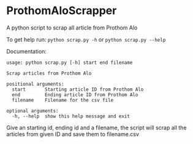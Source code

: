 # ProthomAloScrapper
A python script to scrap all article from Prothom Alo

To get help run:
`python scrap.py -h` or `python scrap.py --help`

Documentation:
```
usage: python scrap.py [-h] start end filename

Scrap articles from Prothom Alo

positional arguments:
  start       Starting article ID from Prothom Alo
  end         Ending article ID from Prothom Alo
  filename    Filename for the csv file

optional arguments:
  -h, --help  show this help message and exit
```

Give an starting id, ending id and a filename, the script will scrap all the articles from given ID and save them to filename.csv
